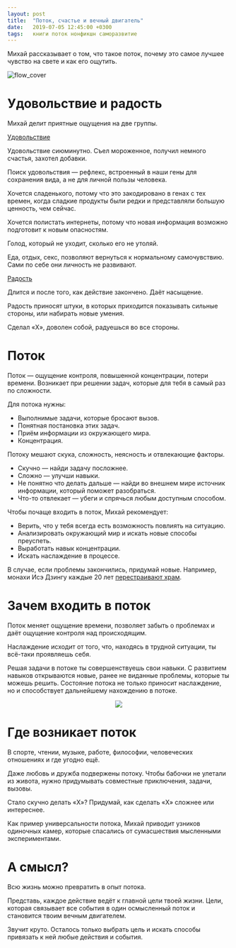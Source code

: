 ```yaml
---
layout: post
title:  "Поток, счастье и вечный двигатель"
date:   2019-07-05 12:45:00 +0300
tags: 	книги поток нонфикшн саморазвитие
---
```


Михай рассказывает о том, что такое поток, почему это самое лучшее чувство на свете и как его ощутить.

![flow_cover]({{site.url}}/assets/books/flow_mihaly.png)

<!--excerpt-->

# Удовольствие и радость

Михай делит приятные ощущения на две группы.

<u>Удовольствие</u> 

Удовольствие сиюминутно. Съел мороженное, получил немного счастья, захотел добавки.

Поиск удовольствия — рефлекс, встроенный в наши гены для сохранения вида, а не для личной пользы человека. 

Хочется сладенького, потому что это закодировано в генах с тех времен, когда сладкие продукты были редки и представляли большую ценность, чем сейчас.

Хочется полистать интернеты, потому что новая информация возможно подготовит к новым опасностям.

Голод, который не уходит, сколько его не утоляй. 

Еда, отдых, секс, позволяют вернуться к нормальному самочувствию. Сами по себе они личность не развивают. 

<u>Радость</u>

Длится и после того, как действие закончено. Даёт насыщение.

Радость приносят штуки, в которых приходится показывать сильные стороны, или набирать новые умения.

Сделал «Х», доволен собой, радуешься во все стороны.

# Поток

Поток — ощущение контроля, повышенной концентрации, потери времени. Возникает при решении задач, которые для тебя в самый раз по сложности. 

Для потока нужны:
- Выполнимые задачи, которые бросают вызов.
- Понятная постановка этих задач.
- Приём информации из окружающего мира.
- Концентрация.

Потоку мешают скука, сложность, неясность и отвлекающие факторы. 
- Скучно — найди задачу посложнее. 
- Сложно — улучши навыки. 
- Не понятно что делать дальше — найди во внешнем мире источник информации, который поможет разобраться.
- Что-то отвлекает — убеги и спрячься любым доступным способом.

Чтобы почаще входить в поток, Михай рекомендует:
- Верить, что у тебя всегда есть возможность повлиять на ситуацию.
- Анализировать окружающий мир и искать новые способы преуспеть.
- Выработать навык концентрации.
- Искать наслаждение в процессе.

В случае, если проблемы закончились, придумай новые. Например, монахи Исэ Дзингу каждые 20 лет [перестраивают храм](https://en.wikipedia.org/wiki/Ise_Grand_Shrine#Rebuilding_the_Shrine).

# Зачем входить в поток

Поток меняет ощущение времени, позволяет забыть о проблемах и даёт ощущение контроля над происходящим. 

Наслаждение исходит от того, что, находясь в трудной ситуации, ты всё-таки проявляешь себя.

Решая задачи в потоке ты совершенствуешь свои навыки. С развитием навыков открываются новые, ранее не виданные проблемы, которые ты можешь решить. Состояние потока не только приносит наслаждение, но и способствует дальнейшему нахождению в потоке. 

<div style="text-align:center">
	<img src="https://cdn.dribbble.com/users/1405512/screenshots/3711131/perpetuum_mobile.gif"/>
</div>

# Где возникает поток

В спорте, чтении, музыке, работе, философии, человеческих отношениях и где угодно ещё. 

Даже любовь и дружба подвержены потоку. Чтобы бабочки не улетали из живота, нужно придумывать совместные приключения, задачи, вызовы.

Стало скучно делать «Х»? Придумай, как сделать «Х» сложнее или интереснее.

Как пример универсальности потока, Михай приводит узников одиночных камер, которые спасались от сумасшествия мысленными экспериментами.  

# А смысл?

Всю жизнь можно превратить в опыт потока.  

Представь, каждое действие ведёт к главной цели твоей жизни. Цели, которая связывает все события в один осмысленный поток и становится твоим вечным двигателем. 

Звучит круто. Осталось только выбрать цель и искать способы привязать к ней любые действия и события.